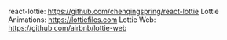 react-lottie: https://github.com/chenqingspring/react-lottie
Lottie Animations: https://lottiefiles.com
Lottie Web: https://github.com/airbnb/lottie-web
